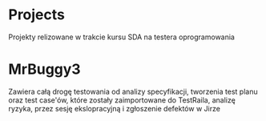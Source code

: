 # Projects
Projekty relizowane w trakcie kursu SDA na testera oprogramowania
# MrBuggy3
Zawiera całą drogę testowania od analizy specyfikacji, tworzenia test planu oraz test case'ów, które zostały zaimportowane do TestRaila, analizę ryzyka, przez sesję ekslopracyjną i zgłoszenie defektów w Jirze

